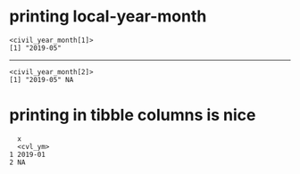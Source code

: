 # printing local-year-month

    <civil_year_month[1]>
    [1] "2019-05"

---

    <civil_year_month[2]>
    [1] "2019-05" NA       

# printing in tibble columns is nice

      x       
      <cvl_ym>
    1 2019-01 
    2 NA      

